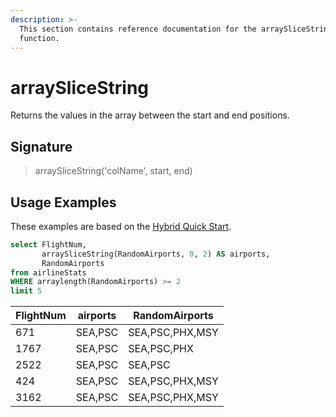```yaml
---
description: >-
  This section contains reference documentation for the arraySliceString
  function.
---
```


# arraySliceString

Returns the values in the array between the start and end positions.

## Signature

> arraySliceString('colName', start, end)

## Usage Examples

These examples are based on the [Hybrid Quick Start](../../basics/getting-started/quick-start.md#hybrid).

```sql
select FlightNum, 
       arraySliceString(RandomAirports, 0, 2) AS airports, 
       RandomAirports
from airlineStats 
WHERE arraylength(RandomAirports) >= 2
limit 5
```

| FlightNum | airports | RandomAirports  |
| --------- | -------- | --------------- |
| 671       | SEA,PSC  | SEA,PSC,PHX,MSY |
| 1767      | SEA,PSC  | SEA,PSC,PHX     |
| 2522      | SEA,PSC  | SEA,PSC         |
| 424       | SEA,PSC  | SEA,PSC,PHX,MSY |
| 3162      | SEA,PSC  | SEA,PSC,PHX,MSY |
